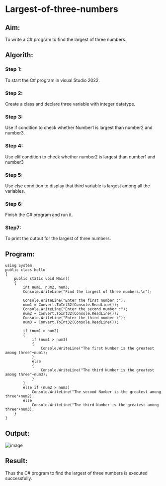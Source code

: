 # Largest-of-three-numbers
## Aim:
To write a C# program to find the largest of three numbers.


## Algorith:
### Step 1:
To start the C# program in visual Studio 2022.
### Step 2:
Create a class and declare three variable with integer datatype.
### Step 3:
Use if condition to check whether Number1 is largest than number2 and number3.
### Step 4:
Use elif condition to check whether number2 is largest than number1 and number3
### Step 5:
Use else condition to display that third variable is largest among all the variables.
### Step 6:
Finish the C# program and run it.
### Step7:
To print the output for the largest of three numbers.
## Program:
```
using System;
public class hello
{
    public static void Main()
    {
        int num1, num2, num3;
        Console.WriteLine("Find the largest of three numbers:\n");

        Console.WriteLine("Enter the first number :");
        num1 = Convert.ToInt32(Console.ReadLine());
        Console.WriteLine("Enter the second number :");
        num2 = Convert.ToInt32(Console.ReadLine());
        Console.WriteLine("Enter the third number :");
        num3 = Convert.ToInt32(Console.ReadLine());

        if (num1 > num2)
        {
            if (num1 > num3)
            {
                Console.WriteLine("The first Number is the greatest among three"+num1);
            }
            else
            {
                Console.WriteLine("The third Number is the greatest among three"+num3);
            }
        }
        else if (num2 > num3)
            Console.WriteLine("The second Number is the greatest among three"+num2);
        else
            Console.WriteLine("The third Number is the greatest among three"+num3);
    }
}

```

## Output:
![image](https://user-images.githubusercontent.com/94164665/163829484-0e2f42ed-d146-44c6-9889-cf456cac78c5.png)

## Result:
Thus the C# program to find the largest of three numbers is executed successfully.

